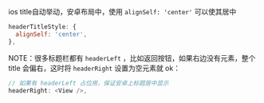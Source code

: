 ios title自动举动，安卓布局中，使用 `alignSelf: 'center'` 可以使其居中
```js
headerTitleStyle: {
  alignSelf: 'center',
},
```

NOTE：很多标题栏都有 `headerLeft` ，比如返回按钮，如果右边没有元素，整个 title 会偏右，这时将 `headerRight` 设置为空元素就 ok：   

```js
// 如果有 headerLeft 占位用，保证安卓上标题居中显示
headerRight: <View />,
```